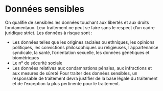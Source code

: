# Données sensibles

On qualifie de sensibles les données touchant aux libertés et aux droits fondamentaux. Leur
traitement ne peut se faire sans le respect d’un cadre juridique strict.
Les données à risque sont :
- Les données telles que les origines raciales ou ethniques, les opinions politiques, les convictions
philosophiques ou religieuses, l’appartenance syndicale, la santé, l’orientation sexuelle, les
données génétiques et biométriques
- Le n° de sécurité sociale
- Les données relatives aux condamnations pénales, aux infractions et aux mesures de sûreté
Pour traiter des données sensibles, un responsable de traitement devra justifier de la base légale
du traitement et de l’exception la plus pertinente pour le traitement.